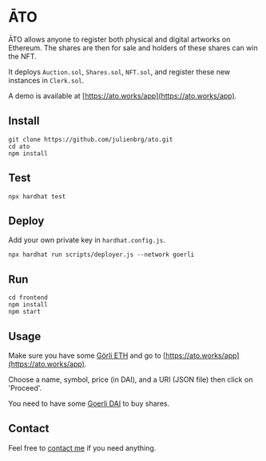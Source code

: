 # ĀTO

ĀTO allows anyone to register both physical and digital artworks on Ethereum. The shares are then for sale and holders of these shares can win the NFT.

It deploys `Auction.sol`, `Shares.sol`, `NFT.sol`, and register these new instances in `Clerk.sol`.

A demo is available at [https://ato.works/app](https://ato.works/app).

## Install

```
git clone https://github.com/julienbrg/ato.git
cd ato
npm install
```

## Test

```
npx hardhat test
```

## Deploy

Add your own private key in `hardhat.config.js`.

```
npx hardhat run scripts/deployer.js --network goerli
```

## Run

```
cd frontend
npm install
npm start
```
## Usage

Make sure you have some [Görli ETH](https://goerli-faucet.slock.it/) and go to [https://ato.works/app](https://ato.works/app).

Choose a name, symbol, price (in DAI), and a URI (JSON file) then click on 'Proceed'.

You need to have some [Goerli DAI](https://goerli.etherscan.io/address/0x23284128a90a928cad13f1b082e7a371b48d03dd) to buy shares.

## Contact

Feel free to [contact me](https://strat.eth.link/contact.html) if you need anything.
